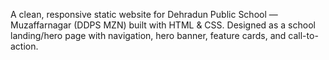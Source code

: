 A clean, responsive static website for Dehradun Public School — Muzaffarnagar (DDPS MZN) built with HTML & CSS.
Designed as a school landing/hero page with navigation, hero banner, feature cards, and call-to-action.
